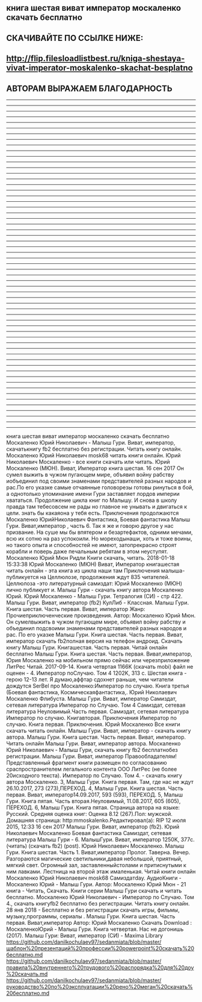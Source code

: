 книга шестая виват император москаленко скачать бесплатно
--------------------------------------------------
СКАЧИВАЙТЕ ПО ССЫЛКЕ НИЖЕ:
--------------------------------------------------
http://flip.filesloadlistbest.ru/kniga-shestaya-vivat-imperator-moskalenko-skachat-besplatno
--------------------------------------------------
АВТОРАМ ВЫРАЖАЕМ БЛАГОДАРНОСТЬ
--------------------------------------------------
--------------------------------------------------
--------------------------------------------------
--------------------------------------------------
--------------------------------------------------
--------------------------------------------------
--------------------------------------------------
--------------------------------------------------
--------------------------------------------------
--------------------------------------------------
--------------------------------------------------
--------------------------------------------------
--------------------------------------------------
--------------------------------------------------
--------------------------------------------------
--------------------------------------------------
--------------------------------------------------
--------------------------------------------------
--------------------------------------------------
--------------------------------------------------
--------------------------------------------------
--------------------------------------------------
--------------------------------------------------
--------------------------------------------------
--------------------------------------------------
--------------------------------------------------
--------------------------------------------------
--------------------------------------------------
--------------------------------------------------
--------------------------------------------------
--------------------------------------------------
--------------------------------------------------
--------------------------------------------------
--------------------------------------------------
--------------------------------------------------
--------------------------------------------------
--------------------------------------------------
--------------------------------------------------
--------------------------------------------------
--------------------------------------------------
--------------------------------------------------
--------------------------------------------------
--------------------------------------------------
--------------------------------------------------
--------------------------------------------------
--------------------------------------------------
--------------------------------------------------
--------------------------------------------------
--------------------------------------------------
--------------------------------------------------
--------------------------------------------------
--------------------------------------------------
--------------------------------------------------
--------------------------------------------------
--------------------------------------------------
--------------------------------------------------
--------------------------------------------------
--------------------------------------------------
--------------------------------------------------
--------------------------------------------------
книга шестая виват император москаленко скачать бесплатно Москаленко Юрий Николаевич - Малыш Гури. Виват, император, скачатькнигу fb2 бесплатно без регистрации. Читать книгу онлайн. Москаленко Юрий Николаевич mosk68 читать книги онлайн. Юрий Николаевич Москаленко - все книги скачать или читать. Юрий Москаленко (МЮН). Виват, Император книга шестая. 16 сен 2017  Он сумел выжить в чужом пугающем мире, объявил войну рабству иобъединил под своими знаменами представителей разных народов и рас.По его указке самые отчаянные головорезы готовы ринуться в бой, а однотолько упоминание имени Гури заставляет лордов империи хвататься. Продолжение цикла книг по Малышу. И снова в школу правда там тебесовсем не рады но главное не унывать и двигаться к цели. знать бы какаяона у тебя есть. Приключения продолжаются Москаленко ЮрийНиколаевич  Фантастика, Боевая фантастика  Малыш Гури. Виват,император , часть 6. Так я же и говорю другое у нас призвание. На суше мы бы впятером и безартефактов, одними мечами, всю их сотню на раз успокоили. Но мореходынаши, хоть и тоже воины, но такого опыта и способностей не имеют, затопрекрасно строят корабли и поверь даже печальным ребятам в этом неуступят. Москаленко Юрий Мюн  Ридли  Книги скачать, читать. 2018-01-18 15:33:38 Юрий Москаленко (МЮН) Виват, Император книгашестая читать онлайн - эта книга из цикла наши там Приключения малыша- публикуется на Целлюлозе, продолжения ждут 835 читателей. Целлюлоза -это литературный самиздат: Юрий Москаленко (МЮН) лично публикует и. Малыш Гури - скачать книгу автора Москаленко Юрий. Юрий Москаленко - Малыш Гури. Тетралогия (СИ) - стр 422. Малыш Гури. Виват, император (fb2)  КулЛиб - Классная. Малыш Гури. Книга шестая. Часть первая. Виват, император Жанр: Прочиеприключенческие произведения. Автор: Москаленко Юрий Мюн. Он сумелвыжить в чужом пугающем мире, объявил войну рабству и объединил подсвоими знаменами представителей разных народов и рас. По его указке
Малыш Гури. Книга шестая. Часть первая. Виват, император скачать fb2полная версия на телефон андроид. Скачать книгу Малыш Гури. Книгашестая. Часть первая. Читай онлайн бесплатно Малыш Гури. Книга шестая. Часть первая. Виват,император, Юрия Москаленко на мобильном прямо сейчас или черезприложение ЛитРес Читай. 2017-09-14. Книга четвртая 1166K (скачать mobi) файл не оценен - 4. Император поСлучаю. Том 4 1202K, 313 с.  Шестая книга - герою 12-13 лет. Я думаю,аффтар сдохнет раньше, чем читатели дождутся  SerBel про Москаленко:Император по случаю. Книга третья (Боевая фантастика, Космическаяфантастика,. Юрий Николаевич Москаленко  Флибуста. Малыш Гури. Виват, император Самиздат, сетевая литература Император по Случаю. Том 4  Самиздат, сетевая литература  Неуловимый.Часть первая. Самиздат, сетевая литература  Император по случаю. Книгавторая. Приключения  Император по случаю. Книга первая. Приключения. Юрий Москаленко Все книги скачать читать онлайн. Малыш Гури. Виват, император - скачать книгу автора. Малыш Гури. Книга шестая. Часть первая. Виват, император. Читать онлайн Малыш Гури. Виват, император автора. Москаленко Юрий Николаевич - Малыш Гури, скачать книгу fb2 бесплатнобез регистрации.  Малыш Гури. Виват, император  Правообладателям!Представленный фрагмент книги размещен по согласованию сраспространителем легального контента ООО ЛитРес (не более 20исходного текста). Император по Случаю. Том 4. - скачать книгу автора Москаленко. 3, Малыш Гури. Книга первая. Там, где нас не ждут 26.10.2017, 273 (273),ПЕРЕХОД. 4, Малыш Гури. Книга шестая. Часть первая. Виват, император14.09.2017, 593 (593), ПЕРЕХОД. 5, Малыш Гури. Книга пятая. Часть вторая.Неуловимый, 11.08.2017, 605 (605), ПЕРЕХОД. 6, Малыш Гури. Книга пятая. Страница автора на языке: Русский. Средняя оценка книг: Оценка 8.12 (267).Пол: мужской. Домашняя страница: http:mmoskalenko.Редактировал(а): RIP 12 июля 2015, 12:33
16 сен 2017  Малыш Гури. Виват, император (fb2). Юрий Николаевич Москаленко Боевая фантастика Самиздат, сетевая литература  Малыш Гури - 6. МалышГури. Виват, император 1250K, 377с. (читать) (скачать fb2) (post). Юрий Николаевич Москаленко. Малыш Гури. Книга шестая. Часть 1. Виват,император Пролог. Таверна. Вечер. Разгораются магические светильники,давая небольшой, приятный, мягкий свет. Огромный зал, заставленныйстолами и притиснутыми к ним лавками. Лестница на второй этаж ималенькая. Читай книги онлайн Москаленко Юрий Николаевич mosk68  Самиздатday. АудиоКниги -  Москаленко Юрий - Малыш Гури. Автор: Москаленко Юрий Мюн - 21 книга - Читать, Скачать. Книги серии Малыш Гури скачать и читать бесплатно. Москаленко Юрий Николаевич - Император по Случаю. Том 4., скачать книгуfb2 бесплатно без регистрации. Читать книгу онлайн. 28 янв 2018   - Бесплатно и без регистрации скачать игры, фильмы, музыку,программы, сериалы . Малыш Гури. Книга шестая. Часть первая. Виват,император Автор: Юрий Москаленко  Скачать  Download : МоскаленкоЮрий - Малыш Гури. Книга четвертая. Нас не догонишь (2017). Малыш Гури: Виват, император (СИ) - Maxima Library
https://github.com/danilkochulaev97/sedanmiata/blob/master/шаблон%20презентаций%20профессии%20powerpoint%20скачать%20бесплатно.md
https://github.com/danilkochulaev97/sedanmiata/blob/master/правила%20внутреннего%20трудового%20распорядка%20для%20доу%20скачать.md
https://github.com/danilkochulaev97/sedanmiata/blob/master/руководство%20по%20эксплуатации%20рено%20меган%20скачать%20бесплатно.md